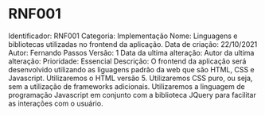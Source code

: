 # RNF001

Identificador: RNF001
Categoria: Implementação
Nome: Linguagens e bibliotecas utilizadas no frontend da aplicação.
Data de criação: 22/10/2021
Autor: Fernando Passos
Versão: 1
Data da ultima alteração:
Autor da ultima alteração:
Prioridade: Essencial
Descrição: O frontend da aplicação será desenvolvido utilizando as liguagens padrão da web que são HTML, CSS e Javascript. Utilizaremos o HTML versão 5. Utilizaremos CSS puro, ou seja, sem a utilização de frameworks adicionais. Utilizaremos a linguagem de programação Javascript em conjunto com a biblioteca JQuery para facilitar as interações com o usuário.